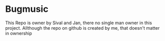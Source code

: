 # Bugmusic

This Repo is owner by Sival and Jan, there no single man owner in this project. Allthough the repo on github is created by me, that doesn't matter in ownership 
